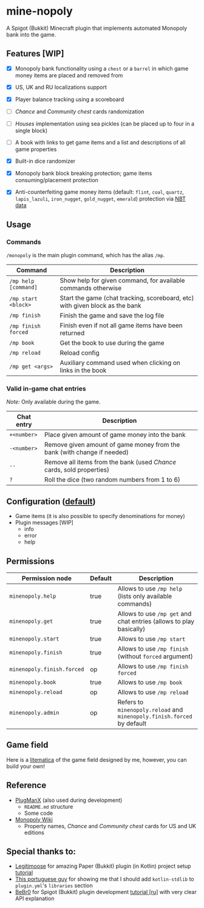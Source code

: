# mine-nopoly

A Spigot (Bukkit) Minecraft plugin that implements automated Monopoly bank into the game.


## Features [WIP]

- [x] Monopoly bank functionality using a `chest` or a `barrel` in which game money items are placed and removed from
- [x] US, UK and RU localizations support
- [x] Player balance tracking using a scoreboard
- [ ] _Chance_ and _Community chest_ cards randomization
- [ ] _Houses_ implementation using sea pickles (can be placed up to four in a single block)
- [ ] A book with links to get game items and a list and descriptions of all game properties
- [x] Built-in dice randomizer
- [x] Monopoly bank block breaking protection; game items consuming/placement protection
- [x] Anti-counterfeiting game money items (default: `flint`, `coal`, `quartz`, `lapis_lazuli`, `iron_nugget`, `gold_nugget`, `emerald`) protection via [NBT data](https://minecraft.fandom.com/wiki/NBT_format)


## Usage

### Commands
`/monopoly` is the main plugin command, which has the alias `/mp`.

| Command              | Description                                                                  |
|----------------------|------------------------------------------------------------------------------|
| `/mp help [command]` | Show help for given command, for available commands otherwise                |
| `/mp start <block>`  | Start the game (chat tracking, scoreboard, etc) with given block as the bank |
| `/mp finish`         | Finish the game and save the log file                                        |
| `/mp finish forced`  | Finish even if not all game items have been returned                         |
| `/mp book`           | Get the book to use during the game                                          |
| `/mp reload`         | Reload config                                                                |
| `/mp get <args>`     | Auxiliary command used when clicking on links in the book                    |

### Valid in-game chat entries
_Note:_ Only available during the game.

| Chat entry  | Description                                                             |
|-------------|-------------------------------------------------------------------------|
| `+<number>` | Place given amount of game money into the bank                          |
| `-<number>` | Remove given amount of game money from the bank (with change if needed) |
| `--`        | Remove all items from the bank (used _Chance_ cards, sold properties)   |
| `?`         | Roll the dice (two random numbers from 1 to 6)                          |


## Configuration ([default](/src/main/resources/config.yml))

- Game items (it is also possible to specify denominations for money)
- Plugin messages [WIP]
  - info
  - error
  - help


## Permissions
| Permission node            | Default | Description                                                             |
|----------------------------|---------|-------------------------------------------------------------------------|
| `minenopoly.help`          | true    | Allows to use `/mp help` (lists only available commands)                |
| `minenopoly.get`           | true    | Allows to use `/mp get` and chat entries (allows to play basically)     |
| `minenopoly.start`         | true    | Allows to use `/mp start`                                               |
| `minenopoly.finish`        | true    | Allows to use `/mp finish` (without `forced` argument)                  |
| `minenopoly.finish.forced` | op      | Allows to use `/mp finish forced`                                       |
| `minenopoly.book`          | true    | Allows to use `/mp book`                                                |
| `minenopoly.reload`        | op      | Allows to use `/mp reload`                                              |
| `minenopoly.admin`         | op      | Refers to `minenopoly.reload` and `minenopoly.finish.forced` by default |


## Game field

Here is a [litematica](https://github.com/KruASe76/mine-nopoly/raw/main/additions/monopoly_field.litematic) of the game field designed by me, however, you can build your own!


## Reference

- [PlugManX](https://github.com/TheBlackEntity/PlugMan) (also used during development)
  - `README.md` structure
  - Some code
- [Monopoly Wiki](https://monopoly.fandom.com/wiki/Main_Page)
  - Property names, _Chance_ and _Community chest_ cards for US and UK editions


## Special thanks to:

- [Legitimoose](https://www.youtube.com/c/Legitimoose) for amazing Paper (Bukkit) plugin (in Kotlin) project setup [tutorial](https://youtu.be/5DBJcz0ceaw)
- [This portuguese guy](https://www.youtube.com/user/ReiDaViadagi) for showing me that I should add `kotlin-stdlib` to `plugin.yml`'s `libraries` section
- [BeBr0](https://www.youtube.com/c/BeBr0) for Spigot (Bukkit) plugin development [tutorial [ru]](https://youtube.com/playlist?list=PLlLq-eYkh0bB_uyZN4NdzkxLBs9glZmIT) with very clear API explanation
